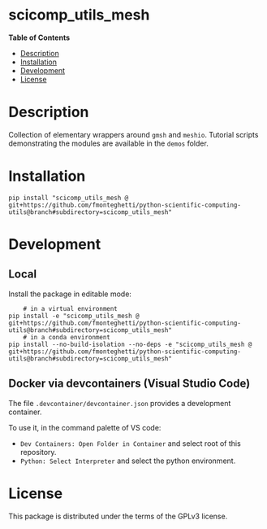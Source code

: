 # scicomp_utils_mesh

**Table of Contents**

- [Description](#description)
- [Installation](#installation)
- [Development](#development)
- [License](#license)

# Description

Collection of elementary wrappers around `gmsh` and `meshio`. Tutorial scripts 
demonstrating the modules are available in the `demos` folder.

# Installation

```console
pip install "scicomp_utils_mesh @ git+https://github.com/fmonteghetti/python-scientific-computing-utils@branch#subdirectory=scicomp_utils_mesh"
```

# Development

## Local

Install the package in editable mode:

```console
    # in a virtual environment
pip install -e "scicomp_utils_mesh @ git+https://github.com/fmonteghetti/python-scientific-computing-utils@branch#subdirectory=scicomp_utils_mesh"
    # in a conda environment
pip install --no-build-isolation --no-deps -e "scicomp_utils_mesh @ git+https://github.com/fmonteghetti/python-scientific-computing-utils@branch#subdirectory=scicomp_utils_mesh"
```

## Docker via devcontainers (Visual Studio Code)

The file `.devcontainer/devcontainer.json` provides a development container.

To use it, in the command palette of VS code:

- `Dev Containers: Open Folder in Container` and select root of this repository.
- `Python: Select Interpreter` and select the python environment.

# License

This package is distributed under the terms of the GPLv3 license.
